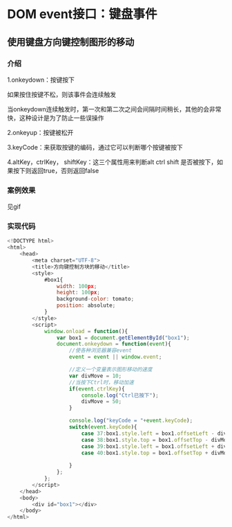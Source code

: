 # DOM event接口：键盘事件

## 使用键盘方向键控制图形的移动

### 介绍

1.onkeydown：按键按下

如果按住按键不松，则该事件会连续触发

当onkeydown连续触发时，第一次和第二次之间会间隔时间稍长，其他的会非常快，这种设计是为了防止一些误操作

2.onkeyup：按键被松开

3.keyCode：来获取按键的编码，通过它可以判断哪个按键被按下

4.altKey，ctrlKey， shiftKey：这三个属性用来判断alt ctrl shift 是否被按下，如果按下则返回true，否则返回false

### 案例效果

见gif

### 实现代码

```js
<!DOCTYPE html>
<html>
    <head>
        <meta charset="UTF-8">
        <title>方向键控制方块的移动</title>
        <style>
            #box1{
                width: 100px;
                height: 100px;
                background-color: tomato;
                position: absolute;
            }
        </style>
        <script>
            window.onload = function(){
                var box1 = document.getElementById("box1");
                document.onkeydown = function(event){
                    //使各种浏览器兼容event
                    event = event || window.event;

                    //定义一个变量表示图形移动的速度
                    var divMove = 10;
                    //当按下Ctrl时，移动加速
                    if(event.ctrlKey){
                        console.log("Ctrl已按下");
                        divMove = 50;
                    }

                    console.log("keyCode = "+event.keyCode);
                    switch(event.keyCode){
                        case 37:box1.style.left = box1.offsetLeft - divMove + "px";break;
                        case 38:box1.style.top = box1.offsetTop - divMove + "px";break;
                        case 39:box1.style.left = box1.offsetLeft + divMove + "px";break;
                        case 40:box1.style.top = box1.offsetTop + divMove + "px";break;
                        
                    }
                };
            };
        </script>
    </head>
    <body>
        <div id="box1"></div>
    </body>
</html>
```

